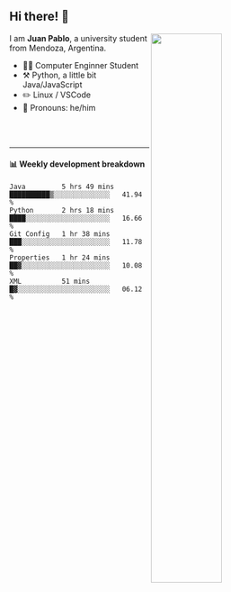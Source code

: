 ## Hi there! :wave:

[<img align="right" width="50%" src="https://github-readme-stats.vercel.app/api?username=juampi20&theme=dark&show_icons=true">](https://metrics.lecoq.io/juampi20?template=classic)

I am **Juan Pablo**, a university student from Mendoza, Argentina.

-   :man_student: Computer Enginner Student
-   :hammer_and_pick: Python, a little bit Java/JavaScript
-   :pencil2: Linux / VSCode
-   :man: Pronouns: he/him

<br/><br/>

---

#### :bar_chart: Weekly development breakdown

<!--START_SECTION:waka-->
```text
Java         5 hrs 49 mins   ██████████▒░░░░░░░░░░░░░░   41.94 % 
Python       2 hrs 18 mins   ████░░░░░░░░░░░░░░░░░░░░░   16.66 % 
Git Config   1 hr 38 mins    ███░░░░░░░░░░░░░░░░░░░░░░   11.78 % 
Properties   1 hr 24 mins    ██▓░░░░░░░░░░░░░░░░░░░░░░   10.08 % 
XML          51 mins         █▓░░░░░░░░░░░░░░░░░░░░░░░   06.12 % 
```
<!--END_SECTION:waka-->
